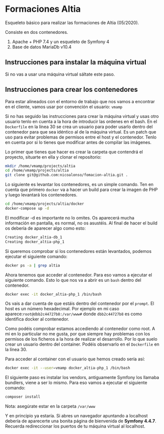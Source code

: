 # Formaciones Altia

Esqueleto básico para realizar las formaciones de Altia (05/2020).



Consiste en dos contenedores.

1. Apache + PHP 7.4 y un esqueleto de Symfony 4
2. Base de datos MariaDb v10.4



## Instrucciones para instalar la máquina virtual

Si no vas a usar una máquina virtual sáltate este paso.





## Instrucciones para crear los contenedores

Para estar alineados con el entorno de trabajo que nos vamos a encontrar en el cliente, vamos usar por convención el usuario: `vmamp`

Si no has seguido las instrucciones para crear la máquina virtual y usas otro usuario tenlo en cuenta a la hora de introducir las ordenes en el bash. En el `Dockerfile` en la línea 30 se crea un usuario para poder usarlo dentro del contenedor para que sea idéntico al de la máquina virtual. Es un patch que uso para evitar problemas de permisos entre el host y el contenedor. Tenlo en cuenta por si lo tienes que modificar antes de compilar las imágenes.

Lo primer que tienes que hacer es crear la carpeta que contendrá el proyecto, situarte en ella y clonar el repositorio:

```bash
mkdir /home/vmamp/projects/altia
cd /home/vmamp/projects/altia
git clone git@github.com:nicoalonso/fomacion-altia.git .
```

Lo siguiente es levantar los contenedores, es un simple comando. Ten en cuenta que primero `docker` va a hacer un build para crear la imagen de PHP y luego levantará los contenedores.

```bash
cd /home/vmamp/projects/altia/docker
docker-compose up -d
```

El modificar -d es importante no lo omites. Os aparecerá mucha información en pantalla, es normal, no os asustéis. Al final de hacer el build os debería de aparecer algo como esto:

```bash
Creating docker_altia-db_1
Creating docker_altia-php_1
```

Si queremos comprobar si los contenedores están levantados, podemos ejecutar el siguiente comando:

```bash
docker ps -a | grep altia
```

Ahora tenemos que acceder al contenedor. Para eso vamos a ejecutar el siguiente comando. Esto lo que nos va a abrir es un `bash` dentro del contenedor.

```bash
docker exec -it docker_altia-php_1 /bin/bash
```

Os vais a dar cuenta de que estáis dentro del contenedor por el `prompt`. El host es un número hexadecimal. Por ejemplo en mi caso aparece:`root@dbb2c44727b8:/var/www#` donde `dbb2c44727b8` es como identifica docker al contenedor.

Como podéis comprobar estamos accediendo al contenedor como root. A mi en lo particular no me gusta, por que siempre hay problemas con los permisos de los ficheros a la hora de realizar el desarrollo. Por lo que suelo crear un usuario dentro del container. Podéis observarlo en el `Dockerfile` en la línea 30.

Para acceder al container con el usuario que hemos creado sería así:

```bash
docker exec -it --user=vmamp docker_altia-php_1 /bin/bash 
```

El siguiente paso es instalar los vendors, antiguamente Symfony los llamaba bundlers, viene a ser lo mismo. Para eso vamos a ejecutar el siguiente comando:

```bash
composer install
```

Nota: asegúrate estar en la carpeta `/var/www`

Y en principio ya estaría. Si abres un navegador apuntando a localhost debería de aparecerte una bonita página de bienvenida de **Symfony 4.4.7**. Recuerda redireccionar los puertos de tu máquina virtual al localhost.

